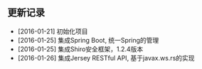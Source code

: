 ## 更新记录

- [2016-01-21] 初始化项目
- [2016-01-25] 集成Spring Boot, 统一Spring的管理
- [2016-01-25] 集成Shiro安全框架，1.2.4版本
- [2016-01-26] 集成Jersey RESTful API, 基于javax.ws.rs的实现